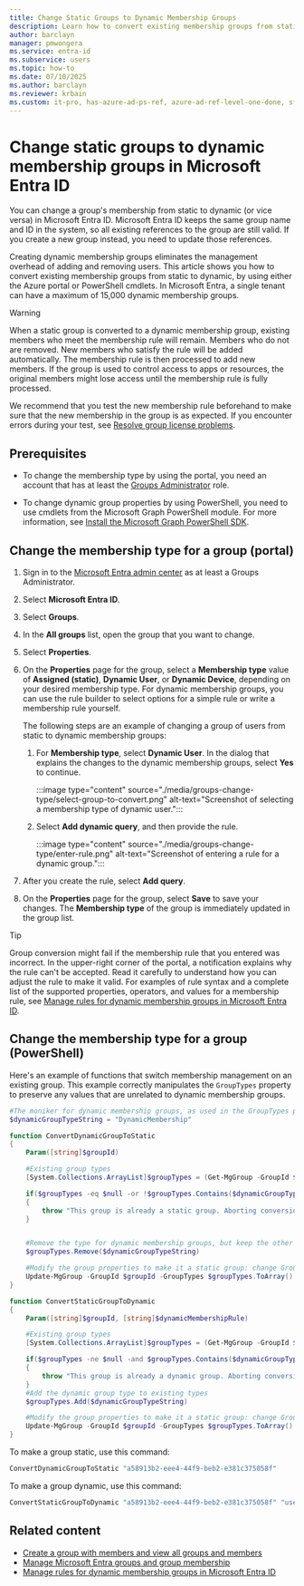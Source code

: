 ```yaml
---
title: Change Static Groups to Dynamic Membership Groups
description: Learn how to convert existing membership groups from static to dynamic by using either the Azure portal or PowerShell cmdlets.
author: barclayn
manager: pmwongera
ms.service: entra-id
ms.subservice: users
ms.topic: how-to
ms.date: 07/10/2025
ms.author: barclayn
ms.reviewer: krbain
ms.custom: it-pro, has-azure-ad-ps-ref, azure-ad-ref-level-one-done, sfi-image-nochange
---
```


# Change static groups to dynamic membership groups in Microsoft Entra ID

You can change a group's membership from static to dynamic (or vice versa) in Microsoft Entra ID. Microsoft Entra ID keeps the same group name and ID in the system, so all existing references to the group are still valid. If you create a new group instead, you need to update those references.

Creating dynamic membership groups eliminates the management overhead of adding and removing users. This article shows you how to convert existing membership groups from static to dynamic, by using either the Azure portal or PowerShell cmdlets. In Microsoft Entra, a single tenant can have a maximum of 15,000 dynamic membership groups.

> [!WARNING]
> When a static group is converted to a dynamic membership group, existing members who meet the membership rule will remain. Members who do not are removed. New members who satisfy the rule will be added automatically. The membership rule is then processed to add new members. If the group is used to control access to apps or resources, the original members might lose access until the membership rule is fully processed.
>
> We recommend that you test the new membership rule beforehand to make sure that the new membership in the group is as expected. If you encounter errors during your test, see [Resolve group license problems](/entra/fundamentals/licensing-groups-resolve-problems).

## Prerequisites

- To change the membership type by using the portal, you need an account that has at least the [Groups Administrator](~/identity/role-based-access-control/permissions-reference.md#groups-administrator) role.

- To change dynamic group properties by using PowerShell, you need to use cmdlets from the Microsoft Graph PowerShell module. For more information, see [Install the Microsoft Graph PowerShell SDK](/powershell/microsoftgraph/installation).

## Change the membership type for a group (portal)

1. Sign in to the [Microsoft Entra admin center](https://entra.microsoft.com) as at least a Groups Administrator.

1. Select **Microsoft Entra ID**.

1. Select **Groups**.

1. In the **All groups** list, open the group that you want to change.

1. Select **Properties**.

1. On the **Properties** page for the group, select a **Membership type** value of **Assigned (static)**, **Dynamic User**, or **Dynamic Device**, depending on your desired membership type. For dynamic membership groups, you can use the rule builder to select options for a simple rule or write a membership rule yourself.

   The following steps are an example of changing a group of users from static to dynamic membership groups:

   1. For **Membership type**, select **Dynamic User**. In the dialog that explains the changes to the dynamic membership groups, select **Yes** to continue.

      :::image type="content" source="./media/groups-change-type/select-group-to-convert.png" alt-text="Screenshot of selecting a membership type of dynamic user.":::
  
   1. Select **Add dynamic query**, and then provide the rule.
  
      :::image type="content" source="./media/groups-change-type/enter-rule.png" alt-text="Screenshot of entering a rule for a dynamic group.":::
  
1. After you create the rule, select **Add query**.

1. On the **Properties** page for the group, select **Save** to save your changes. The **Membership type** of the group is immediately updated in the group list.

> [!TIP]
> Group conversion might fail if the membership rule that you entered was incorrect. In the upper-right corner of the portal, a notification explains why the rule can't be accepted. Read it carefully to understand how you can adjust the rule to make it valid. For examples of rule syntax and a complete list of the supported properties, operators, and values for a membership rule, see [Manage rules for dynamic membership groups in Microsoft Entra ID](groups-dynamic-membership.md).

## Change the membership type for a group (PowerShell)

Here's an example of functions that switch membership management on an existing group. This example correctly manipulates the `GroupTypes` property to preserve any values that are unrelated to dynamic membership groups.

```powershell
#The moniker for dynamic membership groups, as used in the GroupTypes property of a group object
$dynamicGroupTypeString = "DynamicMembership"

function ConvertDynamicGroupToStatic
{
    Param([string]$groupId)

    #Existing group types
    [System.Collections.ArrayList]$groupTypes = (Get-MgGroup -GroupId $groupId).GroupTypes

    if($groupTypes -eq $null -or !$groupTypes.Contains($dynamicGroupTypeString))
    {
        throw "This group is already a static group. Aborting conversion.";
    }


    #Remove the type for dynamic membership groups, but keep the other type values
    $groupTypes.Remove($dynamicGroupTypeString)

    #Modify the group properties to make it a static group: change GroupTypes to remove the dynamic type, and then pause execution of the current rule
    Update-MgGroup -GroupId $groupId -GroupTypes $groupTypes.ToArray() -MembershipRuleProcessingState "Paused"
}

function ConvertStaticGroupToDynamic
{
    Param([string]$groupId, [string]$dynamicMembershipRule)

    #Existing group types
    [System.Collections.ArrayList]$groupTypes = (Get-MgGroup -GroupId $groupId).GroupTypes

    if($groupTypes -ne $null -and $groupTypes.Contains($dynamicGroupTypeString))
    {
        throw "This group is already a dynamic group. Aborting conversion.";
    }
    #Add the dynamic group type to existing types
    $groupTypes.Add($dynamicGroupTypeString)

    #Modify the group properties to make it a static group: change GroupTypes to add the dynamic type, start execution of the rule, and then set the rule
    Update-MgGroup -GroupId $groupId -GroupTypes $groupTypes.ToArray() -MembershipRuleProcessingState "On" -MembershipRule $dynamicMembershipRule
}
```

To make a group static, use this command:

```powershell
ConvertDynamicGroupToStatic "a58913b2-eee4-44f9-beb2-e381c375058f"
```

To make a group dynamic, use this command:

```powershell
ConvertStaticGroupToDynamic "a58913b2-eee4-44f9-beb2-e381c375058f" "user.displayName -startsWith ""Peter"""
```

## Related content

- [Create a group with members and view all groups and members](~/fundamentals/groups-view-azure-portal.md)
- [Manage Microsoft Entra groups and group membership](/entra/fundamentals/how-to-manage-groups)
- [Manage rules for dynamic membership groups in Microsoft Entra ID](groups-dynamic-membership.md)
